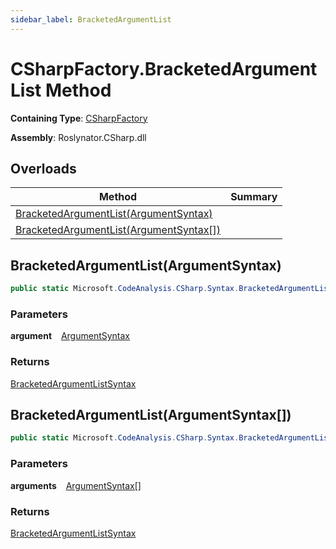 ```yaml
---
sidebar_label: BracketedArgumentList
---
```


# CSharpFactory\.BracketedArgumentList Method

**Containing Type**: [CSharpFactory](../index.md)

**Assembly**: Roslynator\.CSharp\.dll

## Overloads

| Method | Summary |
| ------ | ------- |
| [BracketedArgumentList(ArgumentSyntax)](#Roslynator_CSharp_CSharpFactory_BracketedArgumentList_Microsoft_CodeAnalysis_CSharp_Syntax_ArgumentSyntax_) | |
| [BracketedArgumentList(ArgumentSyntax\[\])](#Roslynator_CSharp_CSharpFactory_BracketedArgumentList_Microsoft_CodeAnalysis_CSharp_Syntax_ArgumentSyntax___) | |

## BracketedArgumentList\(ArgumentSyntax\) <a id="Roslynator_CSharp_CSharpFactory_BracketedArgumentList_Microsoft_CodeAnalysis_CSharp_Syntax_ArgumentSyntax_"></a>

```csharp
public static Microsoft.CodeAnalysis.CSharp.Syntax.BracketedArgumentListSyntax BracketedArgumentList(Microsoft.CodeAnalysis.CSharp.Syntax.ArgumentSyntax argument)
```

### Parameters

**argument** &ensp; [ArgumentSyntax](https://docs.microsoft.com/en-us/dotnet/api/microsoft.codeanalysis.csharp.syntax.argumentsyntax)

### Returns

[BracketedArgumentListSyntax](https://docs.microsoft.com/en-us/dotnet/api/microsoft.codeanalysis.csharp.syntax.bracketedargumentlistsyntax)

## BracketedArgumentList\(ArgumentSyntax\[\]\) <a id="Roslynator_CSharp_CSharpFactory_BracketedArgumentList_Microsoft_CodeAnalysis_CSharp_Syntax_ArgumentSyntax___"></a>

```csharp
public static Microsoft.CodeAnalysis.CSharp.Syntax.BracketedArgumentListSyntax BracketedArgumentList(params Microsoft.CodeAnalysis.CSharp.Syntax.ArgumentSyntax[] arguments)
```

### Parameters

**arguments** &ensp; [ArgumentSyntax](https://docs.microsoft.com/en-us/dotnet/api/microsoft.codeanalysis.csharp.syntax.argumentsyntax)\[\]

### Returns

[BracketedArgumentListSyntax](https://docs.microsoft.com/en-us/dotnet/api/microsoft.codeanalysis.csharp.syntax.bracketedargumentlistsyntax)

